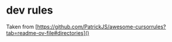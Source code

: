 # dev rules

Taken from [https://github.com/PatrickJS/awesome-cursorrules?tab=readme-ov-file#directories]()


